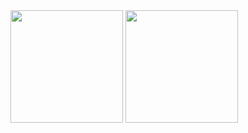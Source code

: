 <div align="center>
  <a href="https://github.com/Mateusun1">
  <img height="180em" src="https://github-readme-stats.vercel.app/api?username=Mateusun1&show_icons=true&theme=dark&include_all_commits=true&count_private=true"/>
  <img height="180em" src="https://github-readme-stats.vercel.app/api/top-langs/?username=Mateusun1&layout=compact&langs_count=7&theme=dark"/>
</div>
